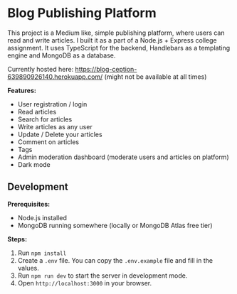 # Blog Publishing Platform

This project is a Medium like, simple publishing platform, where users can read and write articles.
I built it as a part of a Node.js + Express college assignment. It uses TypeScript for the backend, 
Handlebars as a templating engine and MongoDB as a database.

Currently hosted here: https://blog-ception-639890926140.herokuapp.com/ (might not be available at all times)

**Features:**
- User registration / login
- Read articles
- Search for articles
- Write articles as any user
- Update / Delete your articles
- Comment on articles
- Tags
- Admin moderation dashboard (moderate users and articles on platform)
- Dark mode

## Development

**Prerequisites:**
- Node.js installed
- MongoDB running somewhere (locally or MongoDB Atlas free tier)

**Steps:**
1. Run `npm install`
2. Create a `.env` file. You can copy the `.env.example` file and fill in the values.
3. Run `npm run dev` to start the server in development mode.
4. Open `http://localhost:3000` in your browser.